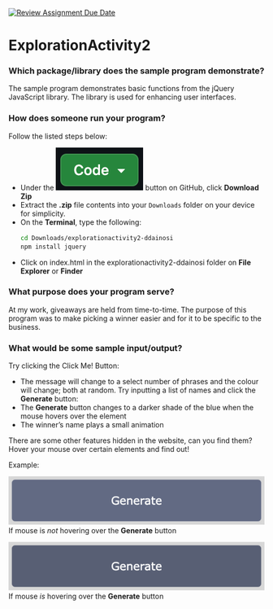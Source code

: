 [![Review Assignment Due Date](https://classroom.github.com/assets/deadline-readme-button-24ddc0f5d75046c5622901739e7c5dd533143b0c8e959d652212380cedb1ea36.svg)](https://classroom.github.com/a/kCrKdl4V)
# ExplorationActivity2
### Which package/library does the sample program demonstrate?
The sample program demonstrates basic functions from the jQuery JavaScript library. The library is used for enhancing user interfaces.

### How does someone run your program?
Follow the listed steps below:
- Under the ![Code](/media/code_button.png) button on GitHub, click **Download Zip**
- Extract the **.zip** file contents into your `Downloads` folder on your device for simplicity.
- On the **Terminal**, type the following:
  ```sh
  cd Downloads/explorationactivity2-ddainosi
  npm install jquery
  ```
- Click on index.html in the explorationactivity2-ddainosi folder on **File Explorer** or **Finder**

### What purpose does your program serve?
At my work, giveaways are held from time-to-time. The purpose of this program was to make picking a winner easier and for it to be specific to the business. 

### What would be some sample input/output?
Try clicking the Click Me! Button:
- The message will change to a select number of phrases and the colour will change; both at random.
Try inputting a list of names and click the **Generate** button:
- The **Generate** button changes to a darker shade of the blue when the mouse hovers over the element
- The winner’s name plays a small animation

There are some other features hidden in the website, can you find them? Hover your mouse over certain elements and find out!

Example:

![Code](/media/no_hover.png)
If mouse is _not_ hovering over the **Generate** button

![Code](/media/hover.png) 
If mouse _is_ hovering over the **Generate** button